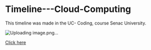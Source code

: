 # Timeline---Cloud-Computing

This timeline was made in the UC- Coding, course Senac University. 

![Uploading image.png…]()


[Click here](https://www.collidu.com/media/catalog/product/img/2/9/2928c1bcc0bbbffa649acc5b59ebf62a97d069cf3826ed8a0ad5b09a8c4be62c/history-of-cloud-computing-slide1.png)
